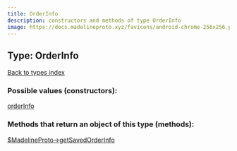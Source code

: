```yaml
---
title: OrderInfo
description: constructors and methods of type OrderInfo
image: https://docs.madelineproto.xyz/favicons/android-chrome-256x256.png
---
```

## Type: OrderInfo  
[Back to types index](index.md)



### Possible values (constructors):

[orderInfo](../constructors/orderInfo.md)  



### Methods that return an object of this type (methods):

[$MadelineProto->getSavedOrderInfo](../methods/getSavedOrderInfo.md)  



